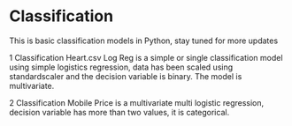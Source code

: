 # Classification
This is basic classification models in Python, stay tuned for more updates

1 Classification Heart.csv Log Reg is a simple or single classification model using simple logistics regression, data has been scaled using standardscaler and the decision variable is binary. The model is multivariate.

2 Classification Mobile Price is a multivariate multi logistic regression, decision variable has more than two values, it is categorical.
